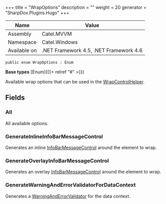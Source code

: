 

+++
title = "WrapOptions" 
description = ""
weight = 20
generator = "SharpDox.Plugins.Hugo"
+++

Name|Value
---|---
Assembly|Catel.MVVM
Namespace|Catel.Windows
Available on|.NET Framework 4.5, .NET Framework 4.6

```
public enum WrapOptions : Enum
```

**Base types**
[Enum]({{< relref "#" >}})

Available wrap options that can be used in the [WrapControlHelper](#).

## Fields

### All

All available options.

### GenerateInlineInfoBarMessageControl

Generates an inline [InfoBarMessageControl](#) around the element to wrap.

### GenerateOverlayInfoBarMessageControl

Generates an overlay [InfoBarMessageControl](#) around the element to wrap.

### GenerateWarningAndErrorValidatorForDataContext

Generates a [WarningAndErrorValidator](#) for the data context.

